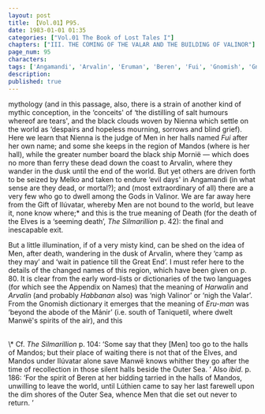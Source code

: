 ```yaml
---
layout: post
title: 【Vol.01】P95.
date: 1983-01-01 01:35
categories: ["Vol.01 The Book of Lost Tales I"]
chapters: ["III. THE COMING OF THE VALAR AND THE BUILDING OF VALINOR"]
page_num: 95
characters: 
tags: ['Angamandi', 'Arvalin', 'Eruman', 'Beren', 'Fui', 'Gnomish', 'Gnome-speech', 'tongue of the Gnomes', 'Great End', 'Harwalin']
description: 
published: true
---
```


<p style="text-indent: 0;">
mythology (and in this passage, also, there is a strain of another kind of mythic conception, in the ‘conceits' of ‘the distilling of salt humours whereof are tears', and the black clouds woven by Nienna which settle on the world as ‘despairs and hopeless mourning, sorrows and blind grief). Here we learn that Nienna is the judge of Men in her halls named <I>Fui</I> after her own name; and some she keeps in the region of Mandos (where is her hall), while the greater number board the black ship Mornië — which does no more than ferry these dead down the coast to Arvalin, where they wander in the dusk until the end of the world. But yet others are driven forth to be seized by Melko and taken to endure ‘evil days' in Angamandi (in what sense are they dead, or mortal?); and (most extraordinary of all) there are a very few who go to dwell among the Gods in Valinor. We are far away here from the Gift of Ilúvatar, whereby Men are not bound to the world, but leave it, none know where;* and this is the true meaning of Death (for the death of the Elves is a ‘seeming death’, <I>The Silmarillion</I> p. 42): the final and inescapable exit.
</p>

But a little illumination, if of a very misty kind, can be shed on the idea of Men, after death, wandering in the dusk of Arvalin, where they ‘camp as they may’ and ‘wait in patience till the Great End’. I must refer here to the details of the changed names of this region, which have been given on p. 80. It is clear from the early word-lists or dictionaries of the two languages (for which see the Appendix on Names) that the meaning of <I>Harwalin</I> and <I>Arvalin</I> (and probably <I>Habbanan</I> also) was ‘nigh Valinor’ or ‘nigh the Valar’. From the Gnomish dictionary it emerges that the meaning of <I>Eru-man</I> was ‘beyond the abode of the Mánir’ (i.e. south of Taniquetil, where dwelt Manwë's spirits of the air), and this

<BR>
\* Cf. <I>The Silmarillion</I> p. 104: ‘Some say that they [Men] too go to the halls of Mandos; but their place of waiting there is not that of the Elves, and Mandos under Ilúvatar alone save Manwë knows whither they go after the time of recollection in those silent halls beside the Outer Sea. ’ Also <I>ibid</I>. p. 186: ‘For the spirit of Beren at her bidding tarried in the halls of Mandos, unwilling to leave the world, until Lúthien came to say her last farewell upon the dim shores of the Outer Sea, whence Men that die set out never to return. ’

